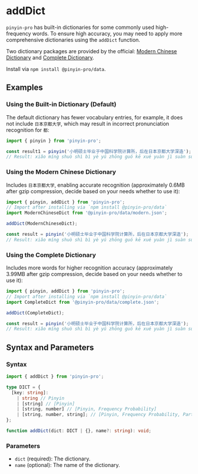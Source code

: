 # addDict <Badge type="tip" text="v3.20.0+" vertical="middle" />

`pinyin-pro` has built-in dictionaries for some commonly used high-frequency words. To ensure high accuracy, you may need to apply more comprehensive dictionaries using the `addDict` function.

Two dictionary packages are provided by the official: [Modern Chinese Dictionary](https://github.com/chinese-data/pinyin-pro-data/blob/main/packages/pinyin-pro-data/modern.json) and [Complete Dictionary](https://github.com/chinese-data/pinyin-pro-data/blob/main/packages/pinyin-pro-data/complete.json).

Install via `npm install @pinyin-pro/data`.

## Examples

### Using the Built-in Dictionary (Default)

The default dictionary has fewer vocabulary entries, for example, it does not include `日本京都大学`, which may result in incorrect pronunciation recognition for `都`:

```js
import { pinyin } from 'pinyin-pro';

const result1 = pinyin('小明硕士毕业于中国科学院计算所，后在日本京都大学深造');
// Result: xiǎo míng shuò shì bì yè yú zhōng guó kē xué yuàn jì suàn suǒ ， hòu zài rì běn jīng dōu dà xué shēn zào
```

### Using the Modern Chinese Dictionary

Includes `日本京都大学`, enabling accurate recognition (approximately 0.6MB after gzip compression, decide based on your needs whether to use it):

```js
import { pinyin, addDict } from 'pinyin-pro';
// Import after installing via `npm install @pinyin-pro/data`
import ModernChineseDict from '@pinyin-pro/data/modern.json';

addDict(ModernChineseDict);

const result = pinyin('小明硕士毕业于中国科学院计算所，后在日本京都大学深造');
// Result: xiǎo míng shuò shì bì yè yú zhōng guó kē xué yuàn jì suàn suǒ ， hòu zài rì běn jīng dū dà xué shēn zào
```

### Using the Complete Dictionary

Includes more words for higher recognition accuracy (approximately 3.99MB after gzip compression, decide based on your needs whether to use it):

```js
import { pinyin, addDict } from 'pinyin-pro';
// Import after installing via `npm install @pinyin-pro/data`
import CompleteDict from '@pinyin-pro/data/complete.json';

addDict(CompleteDict);

const result = pinyin('小明硕士毕业于中国科学院计算所，后在日本京都大学深造');
// Result: xiǎo míng shuò shì bì yè yú zhōng guó kē xué yuàn jì suàn suǒ ， hòu zài rì běn jīng dū dà xué shēn zào
```

## Syntax and Parameters

### Syntax

```ts
import { addDict } from 'pinyin-pro';

type DICT = {
  [key: string]:
    | string // Pinyin
    | [string] // [Pinyin]
    | [string, number] // [Pinyin, Frequency Probability]
    | [string, number, string]; // [Pinyin, Frequency Probability, Part of Speech]
};

function addDict(dict: DICT | {}, name?: string): void;
```

### Parameters

- `dict` (required): The dictionary.
- `name` (optional): The name of the dictionary.
